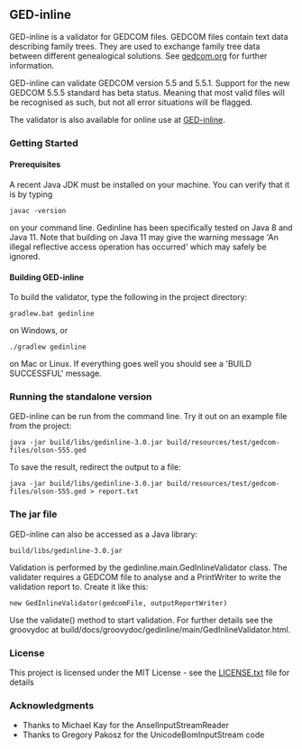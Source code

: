 ## GED-inline

GED-inline is a validator for GEDCOM files. 
GEDCOM files contain text data describing family trees. 
They are used to exchange family tree data between different genealogical 
solutions. See [gedcom.org](https://www.gedcom.org/) for further information.

GED-inline can validate GEDCOM version 5.5 and 5.5.1. Support for the new GEDCOM 5.5.5 standard has beta status.
Meaning that most valid files will be recognised as such, but not all error situations
will be flagged.

The validator is also available for online use at [GED-inline](http://ged-inline.elasticbeanstalk.com).

### Getting Started
#### Prerequisites

A recent Java JDK must be installed on your machine. You can verify that it is by typing

```
javac -version
```

on your command line. Gedinline has been specifically tested on Java 8 and Java 11. Note that building on Java 11 
may give the warning message 'An illegal reflective access operation has occurred' which may safely be ignored.

#### Building GED-inline

To build the validator, type the following in the project directory:

```
gradlew.bat gedinline
```

on Windows, or

```
./gradlew gedinline
```

on Mac or Linux. If everything goes well you should see a 'BUILD SUCCESSFUL' message.

### Running the standalone version

GED-inline can be run from the command line. Try it out on an example file from the project:

```
java -jar build/libs/gedinline-3.0.jar build/resources/test/gedcom-files/olson-555.ged
```

To save the result, redirect the output to a file:

```
java -jar build/libs/gedinline-3.0.jar build/resources/test/gedcom-files/olson-555.ged > report.txt
```

### The jar file

GED-inline can also be accessed as a Java library:

```
build/libs/gedinline-3.0.jar
```

Validation is performed by the gedinline.main.GedInlineValidator class. The validater requires a GEDCOM file
to analyse and a PrintWriter to write the validation report to. Create it like this:

```
new GedInlineValidator(gedcomFile, outputReportWriter)
```

Use the validate() method to start validation. For further details see the groovydoc at 
build/docs/groovydoc/gedinline/main/GedInlineValidator.html.

### License

This project is licensed under the MIT License - see the [LICENSE.txt](LICENSE.txt) file for details

### Acknowledgments

* Thanks to Michael Kay for the AnselInputStreamReader
* Thanks to Gregory Pakosz for the UnicodeBomInputStream code
